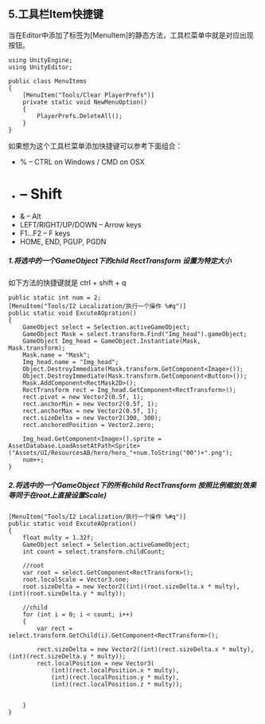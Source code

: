 ## 5.工具栏Item快捷键
当在Editor中添加了标签为[MenuItem]的静态方法，工具栏菜单中就是对应出现按钮。   
	
	using UnityEngine;
	using UnityEditor;
	 
	public class MenuItems
	{
	    [MenuItem("Tools/Clear PlayerPrefs")]
	    private static void NewMenuOption()
	    {
	        PlayerPrefs.DeleteAll();
	    }
	}  
如果想为这个工具栏菜单添加快捷键可以参考下面组合：   

* % – CTRL on Windows / CMD on OSX
* # – Shift
* & – Alt
* LEFT/RIGHT/UP/DOWN – Arrow keys
* F1…F2 – F keys
* HOME, END, PGUP, PGDN  

##### 1.将选中的一个GameObject下的child RectTransform 设置为特定大小  
如下方法的快捷键就是 ctrl + shift + q  

    public static int num = 2;
    [MenuItem("Tools/I2 Localization/执行一个操作 %#q")]
    public static void ExcuteAOpration()
    {
        GameObject select = Selection.activeGameObject;
        GameObject Mask = select.transform.Find("Img_head").gameObject;
        GameObject Img_head = GameObject.Instantiate(Mask, Mask.transform);
        Mask.name = "Mask";
        Img_head.name = "Img_head";
        Object.DestroyImmediate(Mask.transform.GetComponent<Image>());
        Object.DestroyImmediate(Mask.transform.GetComponent<Button>());
        Mask.AddComponent<RectMask2D>();
        RectTransform rect = Img_head.GetComponent<RectTransform>();
        rect.pivot = new Vector2(0.5f, 1);
        rect.anchorMin = new Vector2(0.5f, 1);
        rect.anchorMax = new Vector2(0.5f, 1);
        rect.sizeDelta = new Vector2(300, 300);
        rect.anchoredPosition = Vector2.zero;

        Img_head.GetComponent<Image>().sprite = AssetDatabase.LoadAssetAtPath<Sprite>("Assets/UI/ResourcesAB/hero/hero_"+num.ToString("00")+".png");
        num++;
    }

##### 2.将选中的一个GameObject下的所有child RectTransform 按照比例缩放(效果等同于在root上直接设置Scale)  
    [MenuItem("Tools/I2 Localization/执行一个操作 %#q")]
    public static void ExcuteAOpration()
    {
        float multy = 1.32f;
        GameObject select = Selection.activeGameObject;
        int count = select.transform.childCount;

        //root
        var root = select.GetComponent<RectTransform>();
        root.localScale = Vector3.one;
        root.sizeDelta = new Vector2((int)(root.sizeDelta.x * multy), (int)(root.sizeDelta.y * multy));

        //child
        for (int i = 0; i < count; i++)
        {
            var rect = select.transform.GetChild(i).GetComponent<RectTransform>();

            rect.sizeDelta = new Vector2((int)(rect.sizeDelta.x * multy),(int)(rect.sizeDelta.y * multy));
            rect.localPosition = new Vector3(
                (int)(rect.localPosition.x * multy),
                (int)(rect.localPosition.y * multy),
                (int)(rect.localPosition.z * multy));


        }
    }